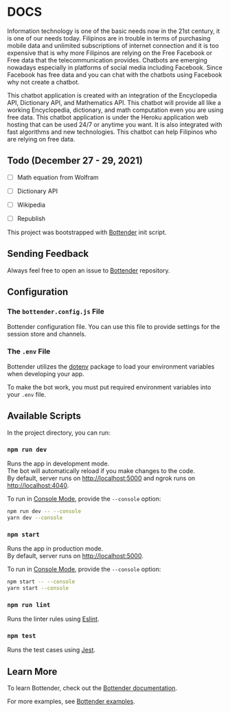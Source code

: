 
# DOCS

Information technology is one of the basic needs now in the 21st century, it is one of our needs today. Filipinos are in trouble in terms of purchasing mobile data and unlimited subscriptions of internet connection and it is too expensive that is why more Filipinos are relying on the Free Facebook or Free data that the telecommunication provides. Chatbots are emerging nowadays especially in platforms of social media including Facebook. Since Facebook has free data and you can chat with the chatbots using Facebook why not create a chatbot.

This chatbot application is created with an integration of the Encyclopedia API, Dictionary API, and Mathematics API. This chatbot will provide all like a working Encyclopedia, dictionary, and math computation even you are using free data. This chatbot application is under the Heroku application web hosting that can be used 24/7 or anytime you want. It is also integrated with fast algorithms and new technologies. This chatbot can help Filipinos who are relying on free data.

## Todo (December 27 - 29, 2021)
- [ ] Math equation from Wolfram
- [ ] Dictionary API
- [ ] Wikipedia 
- [ ] Republish 


This project was bootstrapped with
[Bottender](https://github.com/Yoctol/bottender) init script.

## Sending Feedback

Always feel free to open an issue to
[Bottender](https://github.com/Yoctol/bottender/issues) repository.

## Configuration

### The `bottender.config.js` File

Bottender configuration file. You can use this file to provide settings for the session store and channels.

### The `.env` File

Bottender utilizes the [dotenv](https://www.npmjs.com/package/dotenv) package to load your environment variables when developing your app.

To make the bot work, you must put required environment variables into your `.env` file.

## Available Scripts

In the project directory, you can run:

### `npm run dev`

Runs the app in development mode.<br>
The bot will automatically reload if you make changes to the code.<br>
By default, server runs on [http://localhost:5000](http://localhost:5000) and ngrok runs on [http://localhost:4040](http://localhost:4040).

To run in [Console Mode](https://bottender.js.org/docs/en/the-basics-console-mode), provide the `--console` option:

```sh
npm run dev -- --console
yarn dev --console
```

### `npm start`

Runs the app in production mode.<br>
By default, server runs on [http://localhost:5000](http://localhost:5000).

To run in [Console Mode](https://bottender.js.org/docs/en/the-basics-console-mode), provide the `--console` option:

```sh
npm start -- --console
yarn start --console
```

### `npm run lint`

Runs the linter rules using [Eslint](https://eslint.org/).

### `npm test`

Runs the test cases using [Jest](https://jestjs.io/).

## Learn More

To learn Bottender, check out the [Bottender documentation](https://bottender.js.org/docs/en/getting-started).

For more examples, see [Bottender examples](https://github.com/Yoctol/bottender/tree/master/examples).
